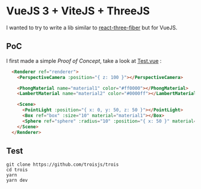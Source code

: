 # VueJS 3 + ViteJS + ThreeJS

I wanted to try to write a lib similar to [react-three-fiber](https://github.com/react-spring/react-three-fiber) but for VueJS.

## PoC

I first made a simple *Proof of Concept*, take a look at [Test.vue](/src/components/Test.vue) :

```html
  <Renderer ref="renderer">
    <PerspectiveCamera :position="{ z: 100 }"></PerspectiveCamera>

    <PhongMaterial name="material1" color="#ff0000"></PhongMaterial>
    <LambertMaterial name="material2" color="#0000ff"></LambertMaterial>

    <Scene>
      <PointLight :position="{ x: 0, y: 50, z: 50 }"></PointLight>
      <Box ref="box" :size="10" material="material1"></Box>
      <Sphere ref="sphere" :radius="10" :position="{ x: 50 }" material="material2"></Sphere>
    </Scene>
  </Renderer>
```

## Test

    git clone https://github.com/troisjs/trois
    cd trois
    yarn
    yarn dev

